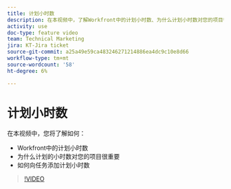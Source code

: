 ```yaml
---
title: 计划小时数
description: 在本视频中，了解Workfront中的计划小时数、为什么计划小时数对您的项目很重要、如何向任务添加计划小时数
activity: use
doc-type: feature video
team: Technical Marketing
jira: KT-Jira ticket
source-git-commit: a25a49e59ca483246271214886ea4dc9c10e8d66
workflow-type: tm+mt
source-wordcount: '58'
ht-degree: 6%

---
```


# 计划小时数

在本视频中，您将了解如何：

* Workfront中的计划小时数
* 为什么计划的小时数对您的项目很重要
* 如何向任务添加计划小时数

>[!VIDEO](https://video.tv.adobe.com/v/335090/?quality=12&learn=on)